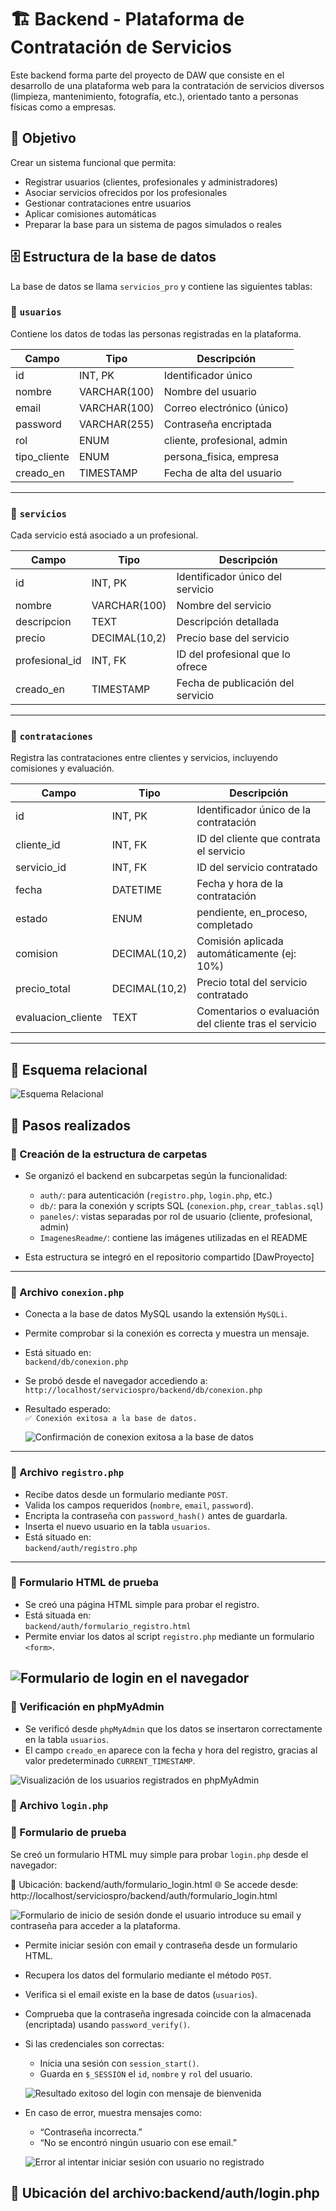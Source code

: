 # 🏗️ Backend - Plataforma de Contratación de Servicios

Este backend forma parte del proyecto de DAW que consiste en el desarrollo de una plataforma web para la contratación de servicios diversos (limpieza, mantenimiento, fotografía, etc.), orientado tanto a personas físicas como a empresas.

## 🎯 Objetivo

Crear un sistema funcional que permita:

- Registrar usuarios (clientes, profesionales y administradores)
- Asociar servicios ofrecidos por los profesionales
- Gestionar contrataciones entre usuarios
- Aplicar comisiones automáticas
- Preparar la base para un sistema de pagos simulados o reales

## 🗄️ Estructura de la base de datos

La base de datos se llama `servicios_pro` y contiene las siguientes tablas:

### 🔹 `usuarios`

Contiene los datos de todas las personas registradas en la plataforma.

| Campo          | Tipo         | Descripción                         |
|----------------|--------------|-------------------------------------|
| id             | INT, PK      | Identificador único                 |
| nombre         | VARCHAR(100) | Nombre del usuario                  |
| email          | VARCHAR(100) | Correo electrónico (único)          |
| password       | VARCHAR(255) | Contraseña encriptada               |
| rol            | ENUM         | cliente, profesional, admin         |
| tipo_cliente   | ENUM         | persona_fisica, empresa             |
| creado_en      | TIMESTAMP    | Fecha de alta del usuario           |

---

### 🔹 `servicios`

Cada servicio está asociado a un profesional.

| Campo           | Tipo          | Descripción                              |
|------------------|---------------|------------------------------------------|
| id               | INT, PK       | Identificador único del servicio         |
| nombre           | VARCHAR(100)  | Nombre del servicio                      |
| descripcion      | TEXT          | Descripción detallada                    |
| precio           | DECIMAL(10,2) | Precio base del servicio                 |
| profesional_id   | INT, FK       | ID del profesional que lo ofrece         |
| creado_en        | TIMESTAMP     | Fecha de publicación del servicio        |

---
### 🔹 `contrataciones`

Registra las contrataciones entre clientes y servicios, incluyendo comisiones y evaluación.

| Campo               | Tipo          | Descripción                                            |
|--------------------|---------------|--------------------------------------------------------|
| id                 | INT, PK       | Identificador único de la contratación                |
| cliente_id         | INT, FK       | ID del cliente que contrata el servicio               |
| servicio_id        | INT, FK       | ID del servicio contratado                            |
| fecha              | DATETIME      | Fecha y hora de la contratación                       |
| estado             | ENUM          | pendiente, en_proceso, completado                     |
| comision           | DECIMAL(10,2) | Comisión aplicada automáticamente (ej: 10%)           |
| precio_total       | DECIMAL(10,2) | Precio total del servicio contratado                  |
| evaluacion_cliente | TEXT          | Comentarios o evaluación del cliente tras el servicio |

---

## 🔗 Esquema relacional

![Esquema Relacional](./ImagenesReadme/esquema-relacional.png)

## 📅 Pasos realizados

### 🔸 Creación de la estructura de carpetas

- Se organizó el backend en subcarpetas según la funcionalidad:
  - `auth/`: para autenticación (`registro.php`, `login.php`, etc.)
  - `db/`: para la conexión y scripts SQL (`conexion.php`, `crear_tablas.sql`)
  - `paneles/`: vistas separadas por rol de usuario (cliente, profesional, admin)
  - `ImagenesReadme/`: contiene las imágenes utilizadas en el README

- Esta estructura se integró en el repositorio compartido [DawProyecto]

---

### 🔸 Archivo `conexion.php`

- Conecta a la base de datos MySQL usando la extensión `MySQLi`.
- Permite comprobar si la conexión es correcta y muestra un mensaje.
- Está situado en:  
  `backend/db/conexion.php`
- Se probó desde el navegador accediendo a:  
  `http://localhost/serviciospro/backend/db/conexion.php`
- Resultado esperado:  
  `✅ Conexión exitosa a la base de datos.`

  ![Confirmación de conexion exitosa a la base de datos](ImagenesReadme/conexion-exitosa-bd.jpg)

---

### 🔸 Archivo `registro.php`

- Recibe datos desde un formulario mediante `POST`.
- Valida los campos requeridos (`nombre`, `email`, `password`).
- Encripta la contraseña con `password_hash()` antes de guardarla.
- Inserta el nuevo usuario en la tabla `usuarios`.
- Está situado en:  
  `backend/auth/registro.php`

---

### 🔸 Formulario HTML de prueba

- Se creó una página HTML simple para probar el registro.
- Está situada en:  
  `backend/auth/formulario_registro.html`
- Permite enviar los datos al script `registro.php` mediante un formulario `<form>`.

![Formulario de login en el navegador](ImagenesReadme/formulario-registro.jpg)
---

### 🔸 Verificación en phpMyAdmin

- Se verificó desde `phpMyAdmin` que los datos se insertaron correctamente en la tabla `usuarios`.
- El campo `creado_en` aparece con la fecha y hora del registro, gracias al valor predeterminado `CURRENT_TIMESTAMP`.

![Visualización de los usuarios registrados en phpMyAdmin](ImagenesReadme/tabla-usuarios.jpg)

### 🔸 Archivo `login.php`

### 🧪 Formulario de prueba

Se creó un formulario HTML muy simple para probar `login.php` desde el navegador:

📁 Ubicación:
backend/auth/formulario_login.html
🌐 Se accede desde: http://localhost/serviciospro/backend/auth/formulario_login.html

![Formulario de inicio de sesión donde el usuario introduce su email y contraseña para acceder a la plataforma.](ImagenesReadme/formulario-login.jpg)

- Permite iniciar sesión con email y contraseña desde un formulario HTML.
- Recupera los datos del formulario mediante el método `POST`.
- Verifica si el email existe en la base de datos (`usuarios`).
- Comprueba que la contraseña ingresada coincide con la almacenada (encriptada) usando `password_verify()`.
- Si las credenciales son correctas:
  - Inicia una sesión con `session_start()`.
  - Guarda en `$_SESSION` el `id`, `nombre` y `rol` del usuario.

  ![Resultado exitoso del login con mensaje de bienvenida](ImagenesReadme/funcionamiento-correcto-login.jpg)

- En caso de error, muestra mensajes como:
  - “Contraseña incorrecta.”
  - “No se encontró ningún usuario con ese email.”

  ![Error al intentar iniciar sesión con usuario no registrado](ImagenesReadme/funcionamiento-usuario-no-existe-login.jpg)

📁 Ubicación del archivo:backend/auth/login.php
---




